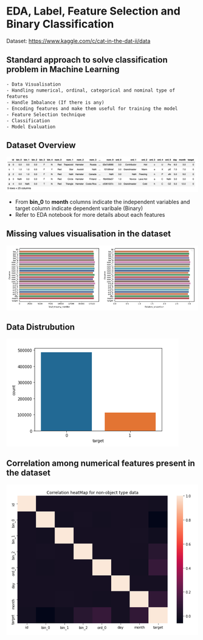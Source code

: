 # EDA, Label, Feature Selection and Binary Classification

Dataset: https://www.kaggle.com/c/cat-in-the-dat-ii/data

## Standard approach to solve classification problem in Machine Learning

```
- Data Visualisation
- Handling numerical, ordinal, categorical and nominal type of features
- Handle Imbalance (If there is any)
- Encoding features and make them useful for training the model
- Feature Selection technique
- Classification
- Model Evaluation

```
## Dataset Overview

![Data](/images/data_overview.png)

- From **bin_0** to **month** columns indicate the independent variables and target column indicate dependent varibale (Binary)
- Refer to EDA notebook for more details about each features

## Missing values visualisation in the dataset

![Missing](/images/missing_data_visualisation.png)

## Data Distrubution

![Distribution](/images/y-distribution.png)

## Correlation among numerical features present in the dataset

![Corr](/images/corr_numerical.png)
